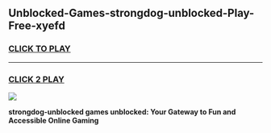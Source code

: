 
## Unblocked-Games-strongdog-unblocked-Play-Free-xyefd
<h3>
<a href="https://premium76.site?title=strongdog-unblocked&ref=10A">CLICK TO PLAY</a></h3>
<hr>

<h3>
<a href="https://premium76.site?title=strongdog-unblocked&ref=10A">CLICK 2 PLAY</a>
  
</h3>

<a href="https://premium76.site?title=strongdog-unblocked&ref=10A"><img src="https://clearcache.store/games.png"></a>


**strongdog-unblocked games unblocked: Your Gateway to Fun and Accessible Online Gaming**
